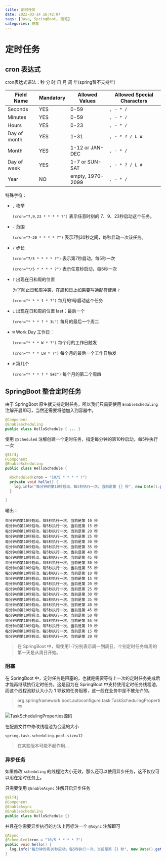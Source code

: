 ```yaml
---
title: 定时任务
date: 2022-03-14 16:42:07
tags: [Java, SpringBoot, 随笔]
categories: 随笔
---
```


# 定时任务

## cron 表达式

cron表达式语法：秒 分 时 日 月 周 年(spring暂不支持年)

| Field Name   | Mandatory | Allowed Values   | Allowed Special Characters |
| ------------ | --------- | ---------------- | -------------------------- |
| Seconds      | YES       | 0-59             | `, - * /`                  |
| Minutes      | YES       | 0-59             | `, - * /`                  |
| Hours        | YES       | 0-23             | `, - * /`                  |
| Day of month | YES       | 1-31             | `, - * ? / L W `           |
| Month        | YES       | 1-12 or JAN-DEC  | `, - * /`                  |
| Day of week  | YES       | 1-7 or SUN-SAT   | `, - * ? / L #`            |
| Year         | NO        | empty, 1970-2099 | `, - * /`                  |

特殊字符：

- `,` 枚举

  `(cron="7,9,23 * * * * ?")` 表示任意时刻的 7、9、23秒启动这个任务。

- `-` 范围

  `(cron="7-20 * * * * ?")` 表示7到20秒之间，每秒启动一次该任务。

- `/` 步长

  `(cron="7/5 * * * * ?")` 表示第7秒启动，每5秒一次

  `(cron="*/5 * * * * ?")` 表示任意秒启动，每5秒一次

- `?` 出现在日和周的位置

  为了防止日和周冲突，在周和日上如果要写通配符使用 `?` 

  `(cron="* * * 1 * ?")` 每月的1号启动这个任务

- `L` 出现在日和周的位置
  last：最后一个
  
  `(cron="* * * ? * 3L")` 每月的最后一个周二
  
- `W` Work Day 工作日：
  
  `(cron="* * * W * ?")` 每个月的工作日触发
  
  `(cron="* * * LW * ?")` 每个月的最后一个工作日触发
  
- `#` 第几个
  
  `(cron="* * * ? * 5#2")` 每个月的第二个周四

## SpringBoot 整合定时任务

由于 SpringBoot 原生就支持定时任务，所以我们只需要使用 `EnableScheduling` 注解开启即可，当然还需要将他加入到容器中。

```java
@Component
@EnableScheduling
public class HelloSchedule { ... }
```

使用 `@Scheduled` 注解创建一个定时任务，指定每分钟的第10秒启动，每5秒执行一次

```java
@Slf4j
@Component
@EnableScheduling
public class HelloSchedule {

  @Scheduled(cron = "10/5 * * * * ?")
  private void hello() {
    log.info("每分钟的第10秒启动，每5秒执行一次，当前是第 {} 秒", new Date().getSeconds());
  }

}
```

输出：

```log
每分钟的第10秒启动，每5秒执行一次，当前是第 10 秒
每分钟的第10秒启动，每5秒执行一次，当前是第 15 秒
每分钟的第10秒启动，每5秒执行一次，当前是第 20 秒
每分钟的第10秒启动，每5秒执行一次，当前是第 25 秒
每分钟的第10秒启动，每5秒执行一次，当前是第 30 秒
每分钟的第10秒启动，每5秒执行一次，当前是第 35 秒
每分钟的第10秒启动，每5秒执行一次，当前是第 40 秒
每分钟的第10秒启动，每5秒执行一次，当前是第 45 秒
每分钟的第10秒启动，每5秒执行一次，当前是第 50 秒
每分钟的第10秒启动，每5秒执行一次，当前是第 55 秒
每分钟的第10秒启动，每5秒执行一次，当前是第 10 秒
每分钟的第10秒启动，每5秒执行一次，当前是第 15 秒
每分钟的第10秒启动，每5秒执行一次，当前是第 20 秒
每分钟的第10秒启动，每5秒执行一次，当前是第 25 秒
每分钟的第10秒启动，每5秒执行一次，当前是第 30 秒
每分钟的第10秒启动，每5秒执行一次，当前是第 35 秒
每分钟的第10秒启动，每5秒执行一次，当前是第 40 秒
每分钟的第10秒启动，每5秒执行一次，当前是第 45 秒
每分钟的第10秒启动，每5秒执行一次，当前是第 50 秒
每分钟的第10秒启动，每5秒执行一次，当前是第 55 秒
每分钟的第10秒启动，每5秒执行一次，当前是第 10 秒
每分钟的第10秒启动，每5秒执行一次，当前是第 15 秒
每分钟的第10秒启动，每5秒执行一次，当前是第 20 秒
```

> 在 SpringBoot 中，周使用1-7分别表示周一到周日，个别定时任务每周的第一天是从周日开始。

### 阻塞

在 SpringBoot 中，定时任务是阻塞的，也就是需要等待上一次的定时任务完成后才能再继续执行定时任务。这是因为在 SpringBoot 中支持使用定时任务线程池，而这个线程池默认大小为 **1** 导致的任务阻塞，这一般在业务中是不被允许的。

> org.springframework.boot.autoconfigure.task.TaskSchedulingProperties

![TaskSchedulingProperties源码](https://qiniu-note-image.ctong.top/note/images/202203141629493.png)

在配置文件中修改线程池为合适的大小

```properties
spring.task.scheduling.pool.size=12
```

> 在某些版本可能不起作用...

### 异步任务

如果修改 `scheduling` 的线程池大小无效，那么还可以使用异步任务，这不仅仅可以用在定时任务上。

只需要使用 `@EnableAsync` 注解开启异步任务

```java
@Slf4j
@Component
@EnableAsync
@EnableScheduling
public class HelloSchedule {}
```

并且在你需要异步执行的方法上再标注一个 `@Async` 注解即可

```java
@Async
@Scheduled(cron = "10/5 * * * * ?")
public void hello() {
  log.info("每分钟的第10秒启动，每5秒执行一次，当前是第 {} 秒", new Date().getSeconds());
}
```

